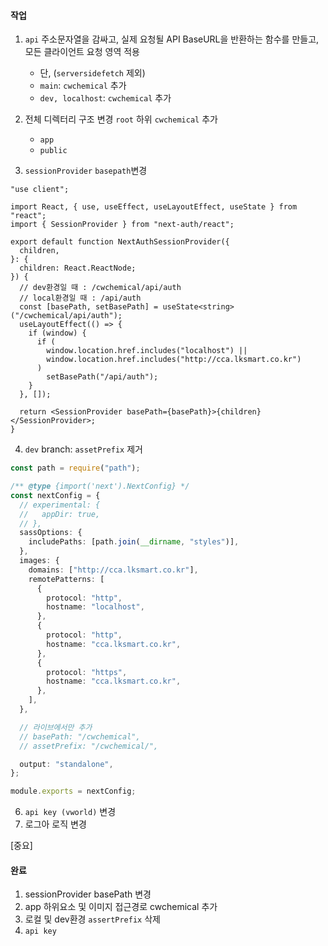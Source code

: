 
#### 작업

1. `api` 주소문자열을 감싸고, 실제 요청될 API BaseURL을 반환하는 함수를 만들고, 모든 클라이언트 요청 영역 적용
	- 단, (`serversidefetch` 제외)
	- `main`: `cwchemical` 추가
	- `dev, localhost`: `cwchemical` 추가


2. 전체 디렉터리 구조 변경 `root` 하위 `cwchemical` 추가
	- `app`
	- `public`

3. `sessionProvider` `basepath`변경
```tsx
"use client";

import React, { use, useEffect, useLayoutEffect, useState } from "react";
import { SessionProvider } from "next-auth/react";

export default function NextAuthSessionProvider({
  children,
}: {
  children: React.ReactNode;
}) {
  // dev환경일 때 : /cwchemical/api/auth
  // local환경일 때 : /api/auth
  const [basePath, setBasePath] = useState<string>("/cwchemical/api/auth");
  useLayoutEffect(() => {
    if (window) {
      if (
        window.location.href.includes("localhost") ||
        window.location.href.includes("http://cca.lksmart.co.kr")
      )
        setBasePath("/api/auth");
    }
  }, []);

  return <SessionProvider basePath={basePath}>{children}</SessionProvider>;
}
```

4. `dev` branch: `assetPrefix` 제거
```ts
const path = require("path");

/** @type {import('next').NextConfig} */
const nextConfig = {
  // experimental: {
  //   appDir: true,
  // },
  sassOptions: {
    includePaths: [path.join(__dirname, "styles")],
  },
  images: {
    domains: ["http://cca.lksmart.co.kr"],
    remotePatterns: [
      {
        protocol: "http",
        hostname: "localhost",
      },
      {
        protocol: "http",
        hostname: "cca.lksmart.co.kr",
      },
      {
        protocol: "https",
        hostname: "cca.lksmart.co.kr",
      },
    ],
  },

  // 라이브에서만 추가
  // basePath: "/cwchemical",
  // assetPrefix: "/cwchemical/",

  output: "standalone",
};

module.exports = nextConfig;

```
6. `api key (vworld)` 변경
7. 로그아 로직 변경


[중요]
#### 완료
1. sessionProvider basePath 변경
2. app 하위요소 및 이미지 접근경로 cwchemical 추가
3. 로컬 및 dev환경 `assertPrefix` 삭제
4. `api key`